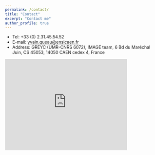```yaml
---
permalink: /contact/
title: "Contact"
excerpt: "Contact me"
author_profile: true
---
```



* Tel: +33 (0) 2.31.45.54.52
* E-mail: yvain.queau@ensicaen.fr
* Address: GREYC (UMR-CNRS 6072), IMAGE team, 6 Bd du Maréchal Juin, CS 45053, 14050 CAEN cedex 4, France
<iframe src="https://www.google.com/maps/embed?pb=!1m18!1m12!1m3!1d963.7906123215178!2d-0.3700058258345988!3d49.21507372152247!2m3!1f0!2f0!3f0!3m2!1i1024!2i768!4f13.1!3m3!1m2!1s0x480a5d47a4bb051d%3A0xaaaf93ededd034fb!2sLaboratoire%20GREYC!5e0!3m2!1sfr!2sfr!4v1706793019742!5m2!1sfr!2sfr" width="400" height="300" style="border:0;" allowfullscreen="" loading="lazy" referrerpolicy="no-referrer-when-downgrade"></iframe>


